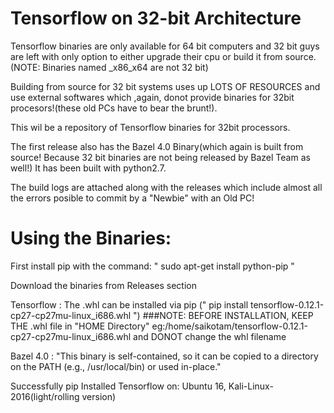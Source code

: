 # Tensorflow on 32-bit Architecture

Tensorflow binaries are only available for 64 bit computers and 32 bit guys are left with only option to either upgrade their cpu or build it from source. (NOTE: Binaries named _x86_x64 are not 32 bit)

Building from source for 32 bit systems uses up LOTS OF RESOURCES and use external softwares which ,again, donot provide binaries for 32bit procesors!(these old PCs have to bear the brunt!).

This wil be a repository of Tensorflow binaries for 32bit processors.

The first release also has the Bazel 4.0 Binary(which again is built from source! Because 32 bit binaries are not being released by Bazel Team as well!)
It has been built with python2.7. 

The build logs are attached along with the releases which include almost all the errors posible to commit by a "Newbie" with an Old PC!

# Using the Binaries:
First install pip with the command: " sudo apt-get install python-pip "

Download the binaries from Releases section 

Tensorflow : The .whl can be installed via pip (" pip install tensorflow-0.12.1-cp27-cp27mu-linux_i686.whl ")
###NOTE: BEFORE INSTALLATION, KEEP THE .whl file in "HOME Directory"  eg:/home/saikotam/tensorflow-0.12.1-cp27-cp27mu-linux_i686.whl and DONOT change the whl filename

Bazel 4.0 : "This binary is self-contained, so it can be copied to a directory on the PATH (e.g., /usr/local/bin) or used in-place."

Successfully pip Installed Tensorflow on:
 Ubuntu 16,  Kali-Linux-2016(light/rolling version)
